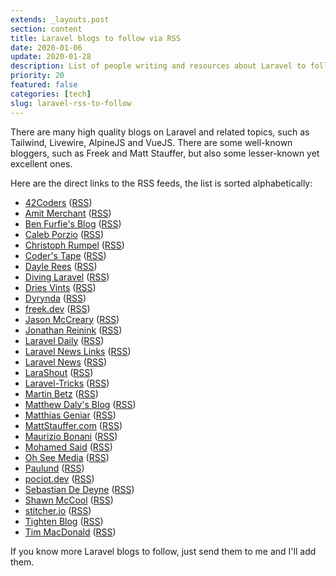 ```yaml
---
extends: _layouts.post
section: content
title: Laravel blogs to follow via RSS
date: 2020-01-06
update: 2020-01-28
description: List of people writing and resources about Laravel to follow via RSS
priority: 20
featured: false
categories: [tech]
slug: laravel-rss-to-follow
---
```


There are many high quality blogs on Laravel and related topics, such as Tailwind, Livewire, AlpineJS and VueJS. There are some well-known bloggers, such as Freek and Matt Stauffer, but also some lesser-known yet excellent ones.

Here are the direct links to the RSS feeds, the list is sorted alphabetically:

- [42Coders](https://42coders.com/blog) ([RSS](https://42coders.com/feed/))
- [Amit Merchant](https://www.amitmerchant.com) ([RSS](https://www.amitmerchant.com/feed))
- [Ben Furfie's Blog](https://benfurfie.co.uk) ([RSS](https://benfurfie.co.uk/feed))
- [Caleb Porzio](http://calebporzio.com) ([RSS](http://calebporzio.com/feed/))
- [Christoph Rumpel](http://christoph-rumpel.com) ([RSS](http://christoph-rumpel.com/feed.xml))
- [Coder's Tape](https://www.youtube.com/feeds/videos.xml?channel_id=UCQI-Ym2rLZx52vEoqlPQMdg) ([RSS](https://www.youtube.com/feeds/videos.xml?channel_id=UCQI-Ym2rLZx52vEoqlPQMdg))
- [Dayle Rees](http://daylerees.com) ([RSS](http://daylerees.com/feed/))
- [Diving Laravel](https://divinglaravel.com) ([RSS](https://divinglaravel.com/feed))
- [Dries Vints](https://driesvints.com/blog) ([RSS](https://driesvints.com/blog/feed.atom))
- [Dyrynda](https://dyrynda.com.au/blog) ([RSS](https://dyrynda.com.au/blog/feed))
- [freek.dev](https://murze.be) ([RSS](https://murze.be/feed/))
- [Jason McCreary](https://jasonmccreary.me) ([RSS](https://jasonmccreary.me/feed.atom))
- [Jonathan Reinink](https://reinink.ca) ([RSS](https://reinink.ca/rss))
- [Laravel Daily](http://laraveldaily.com) ([RSS](http://laraveldaily.com/feed/))
- [Laravel News Links](https://laravel-news.com/links) ([RSS](https://feedpress.me/laravel-links))
- [Laravel News](https://laravel-news.com/) ([RSS](https://feed.laravel-news.com/))
- [LaraShout](https://www.larashout.com) ([RSS](https://www.larashout.com/feed))
- [Laravel-Tricks](http://www.laravel-tricks.com) ([RSS](http://www.laravel-tricks.com/feed))
- [Martin Betz](https://martinbetz.eu/blog) ([RSS](https://martinbetz.eu/blog/feed.atom))
- [Matthew Daly's Blog](https://matthewdaly.co.uk) ([RSS](https://matthewdaly.co.uk/rss.xml))
- [Matthias Geniar](https://ma.ttias.be/blog) ([RSS](https://ma.ttias.be/blog/index.xml))
- [MattStauffer.com](http://mattstauffer.co/blog) ([RSS](http://mattstauffer.co/blog/feed.atom))
- [Maurizio Bonani](https://mauricius.dev) ([RSS](https://mauricius.dev/index.xml))
- [Mohamed Said](https://themsaid.com) ([RSS](https://themsaid.com/feed))
- [Oh See Media](https://ohseemedia.com) ([RSS](https://ohseemedia.com/feed))
- [Paulund](http://feeds2.feedburner.com) ([RSS](http://feeds2.feedburner.com/Paulundcouk))
- [pociot.dev](https://pociot.dev) ([RSS](https://pociot.dev/feed))
- [Sebastian De Deyne](https://sebastiandedeyne.com) ([RSS](https://sebastiandedeyne.com/index.xml))
- [Shawn McCool](http://shawnmc.cool) ([RSS](http://shawnmc.cool/feed))
- [stitcher.io](https://www.stitcher.io/https://www.stitcher.io) ([RSS](https://www.stitcher.io/https://www.stitcher.io/rss))
- [Tighten Blog](https://tighten.co/blog) ([RSS](https://tighten.co/blog/feed.atom))
- [Tim MacDonald](https://timacdonald.me) ([RSS](https://timacdonald.me/feed.xml))


If you know more Laravel blogs to follow, just send them to me and I'll add them.
